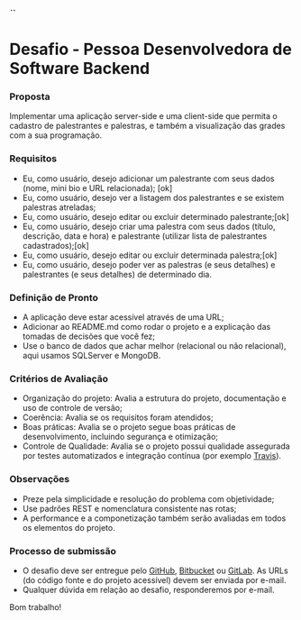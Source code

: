 **_``_**
# Desafio - Pessoa Desenvolvedora de Software Backend

### Proposta

Implementar uma aplicação server-side e uma client-side que permita o cadastro de palestrantes e palestras, e também a visualização das grades com a sua programação.

### Requisitos

* Eu, como usuário, desejo adicionar um palestrante com seus dados (nome, mini bio e URL relacionada); [ok] 
* Eu, como usuário, desejo ver a listagem dos palestrantes e se existem palestras atreladas;
* Eu, como usuário, desejo editar ou excluir determinado palestrante;[ok]
* Eu, como usuário, desejo criar uma palestra com seus dados (título, descrição, data e hora) e palestrante (utilizar lista de palestrantes cadastrados);[ok]
* Eu, como usuário, desejo editar ou excluir determinada palestra;[ok]
* Eu, como usuário, desejo poder ver as palestras (e seus detalhes) e palestrantes (e seus detalhes) de determinado dia.

### Definição de Pronto

* A aplicação deve estar acessível através de uma URL;
* Adicionar ao README.md como rodar o projeto e a explicação das tomadas de decisões que você fez;
* Use o banco de dados que achar melhor (relacional ou não relacional), aqui usamos SQLServer e MongoDB.

### Critérios de Avaliação

* Organização do projeto: Avalia a estrutura do projeto, documentação e uso de controle de versão;
* Coerência: Avalia se os requisitos foram atendidos;
* Boas práticas: Avalia se o projeto segue boas práticas de desenvolvimento, incluindo segurança e otimização;
* Controle de Qualidade: Avalia se o projeto possui qualidade assegurada por testes automatizados e integração contínua (por exemplo [Travis](http://travis-ci.org/)).

### Observações

* Preze pela simplicidade e resolução do problema com objetividade;
* Use padrões REST e nomenclatura consistente nas rotas;
* A performance e a componetização também serão avaliadas em todos os elementos do projeto.

### Processo de submissão

* O desafio deve ser entregue pelo [GitHub](http://github.com/), [Bitbucket](http://bitbucket.org/) ou [GitLab](http://gitlab.com/). As URLs (do código fonte e do projeto acessível) devem ser enviada por e-mail.
* Qualquer dúvida em relação ao desafio, responderemos por e-mail.

Bom trabalho!

